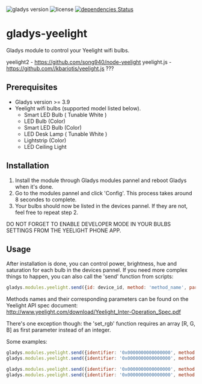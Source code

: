 ![gladys version](https://badgen.net/badge/Gladys/%3E=%203.9/purple)
![license](https://badgen.net/github/license/NicolasD-62/gladys-yeelight/test)
[![dependencies Status](https://badgen.net/david/dep/NicolasD-62/gladys-yeelight)](https://david-dm.org/NicolasD-62/gladys-yeelight/test)

# gladys-yeelight
Gladys module to control your Yeelight wifi bulbs.

yeelight2 - https://github.com/song940/node-yeelight
yeelight.js - https://github.com//kbariotis/yeelight.js ???

## Prerequisites

* Gladys version >= 3.9 
* Yeelight wifi bulbs (supported model listed below). 
    * Smart LED Bulb  ( Tunable White ) 
    * LED Bulb (Color) 
    * Smart LED Bulb (Color) 
    * LED Desk Lamp ( Tunable White ) 
    * Lightstrip (Color) 
    * LED Ceiling Light 

## Installation

1. Install the module through Gladys modules pannel and reboot Gladys when it's done. 
2. Go to the modules pannel and click 'Config'. This process takes around 8 secondes to complete. 
3. Your bulbs should now be listed in the devices pannel. If they are not, feel free to repeat step 2. 

DO NOT FORGET TO ENABLE DEVELOPER MODE IN YOUR BULBS SETTINGS FROM THE YEELIGHT PHONE APP. 

## Usage

After installation is done, you can control power, brightness, hue and saturation for each bulb in the devices pannel. 
If you need more complex things to happen, you can also call the 'send' function from scripts: 
```javascript
gladys.modules.yeelight.send({id: device_id, method: 'method_name', params: []});
```
Methods names and their corresponding parameters can be found on the Yeelight API spec document: 
http://www.yeelight.com/download/Yeelight_Inter-Operation_Spec.pdf 

There's one exception though: the 'set_rgb' function requires an array [R, G, B] as first parameter instead of an integer. 

Some examples: 
```javascript
gladys.modules.yeelight.send({identifier: '0x0000000000000000', method: 'toggle'});
gladys.modules.yeelight.send({identifier: '0x0000000000000000', method: 'set_rgb', params: [[32, 0, 255], 'smooth', 1000]});

gladys.modules.yeelight.send({identifier: '0x0000000000000000', method: 'set_power', params: ['on']});
gladys.modules.yeelight.send({identifier: '0x0000000000000000', method: 'set_hsv', params: ['', 47]}); // Keep the current hue and set saturation to 47
```
